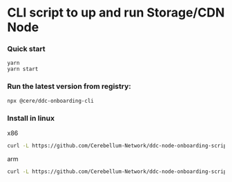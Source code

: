 # CLI script to up and run Storage/CDN Node

### Quick start

```shell
yarn
yarn start
```

### Run the latest version from registry:
```shell
npx @cere/ddc-onboarding-cli
```

### Install in linux
x86
```bash
curl -L https://github.com/Cerebellum-Network/ddc-node-onboarding-script/releases/latest/download/ddc_onboarding_cli-linux-x64 > ddc_onboarding_cli && chmod +x ddc_onboarding_cli && chmod +x ddc_onboarding_cli && ./ddc_onboarding_cli
```

arm
```bash
curl -L https://github.com/Cerebellum-Network/ddc-node-onboarding-script/releases/latest/download/ddc_onboarding_cli-linux-arm64 > ddc_onboarding_cli && chmod +x ddc_onboarding_cli && chmod +x ddc_onboarding_cli && ./ddc_onboarding_cli
```
